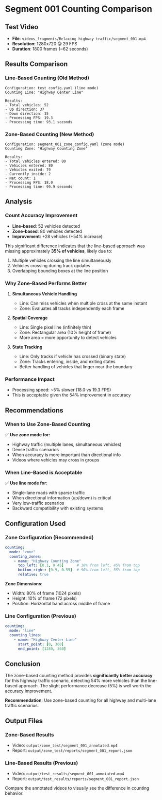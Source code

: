 # Segment 001 Counting Comparison

## Test Video
- **File**: `videos_fragments/Relaxing highway traffic/segment_001.mp4`
- **Resolution**: 1280x720 @ 29 FPS
- **Duration**: 1800 frames (~62 seconds)

## Results Comparison

### Line-Based Counting (Old Method)
```
Configuration: test_config.yaml (line mode)
Counting Line: "Highway Center Line"

Results:
- Total vehicles: 52
- Up direction: 37
- Down direction: 15
- Processing FPS: 19.3
- Processing time: 93.1 seconds
```

### Zone-Based Counting (New Method)
```
Configuration: segment_001_zone_config.yaml (zone mode)
Counting Zone: "Highway Counting Zone"

Results:
- Total vehicles entered: 80
- Vehicles entered: 80
- Vehicles exited: 79
- Currently inside: 2
- Net count: 1
- Processing FPS: 18.0
- Processing time: 99.9 seconds
```

## Analysis

### Count Accuracy Improvement
- **Line-based**: 52 vehicles detected
- **Zone-based**: 80 vehicles detected
- **Improvement**: +28 vehicles (+54% increase)

This significant difference indicates that the line-based approach was missing approximately **35% of vehicles**, likely due to:
1. Multiple vehicles crossing the line simultaneously
2. Vehicles crossing during track updates
3. Overlapping bounding boxes at the line position

### Why Zone-Based Performs Better

1. **Simultaneous Vehicle Handling**
   - Line: Can miss vehicles when multiple cross at the same instant
   - Zone: Evaluates all tracks independently each frame

2. **Spatial Coverage**
   - Line: Single pixel line (infinitely thin)
   - Zone: Rectangular area (10% height of frame)
   - More area = more opportunity to detect vehicles

3. **State Tracking**
   - Line: Only tracks if vehicle has crossed (binary state)
   - Zone: Tracks entering, inside, and exiting states
   - Better handling of vehicles that linger near the boundary

### Performance Impact
- Processing speed: ~5% slower (18.0 vs 19.3 FPS)
- This is acceptable given the 54% improvement in accuracy

## Recommendations

### When to Use Zone-Based Counting
✅ **Use zone mode for:**
- Highway traffic (multiple lanes, simultaneous vehicles)
- Dense traffic scenarios
- When accuracy is more important than directional info
- Videos where vehicles may cross in groups

### When Line-Based is Acceptable
✅ **Use line mode for:**
- Single-lane roads with sparse traffic
- When directional information (up/down) is critical
- Very low-traffic scenarios
- Backward compatibility with existing systems

## Configuration Used

### Zone Configuration (Recommended)
```yaml
counting:
  mode: "zone"
  counting_zones:
    - name: "Highway Counting Zone"
      top_left: [0.1, 0.45]      # 10% from left, 45% from top
      bottom_right: [0.9, 0.55]  # 90% from left, 55% from top
      relative: true
```

**Zone Dimensions:**
- Width: 80% of frame (1024 pixels)
- Height: 10% of frame (72 pixels)
- Position: Horizontal band across middle of frame

### Line Configuration (Previous)
```yaml
counting:
  mode: "line"
  counting_lines:
    - name: "Highway Center Line"
      start_point: [0, 360]
      end_point: [1280, 360]
```

## Conclusion

The zone-based counting method provides **significantly better accuracy** for this highway traffic scenario, detecting 54% more vehicles than the line-based approach. The slight performance decrease (5%) is well worth the accuracy improvement.

**Recommendation**: Use zone-based counting for all highway and multi-lane traffic scenarios.

## Output Files

### Zone-Based Results
- Video: `output/zone_test/segment_001_annotated.mp4`
- Report: `output/zone_test/reports/segment_001_report.json`

### Line-Based Results (Previous)
- Video: `output/test_results/segment_001_annotated.mp4`
- Report: `output/test_results/reports/segment_001_report.json`

Compare the annotated videos to visually see the difference in counting behavior.
